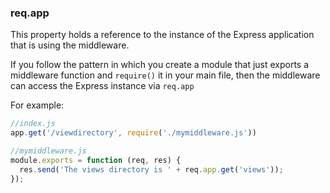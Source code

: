 <!---
 Copyright (c) 2016 StrongLoop, IBM, and Express Contributors
 License: MIT
-->

<h3 id='req.app'>req.app</h3>

This property holds a reference to the instance of the Express application that is using the middleware.

If you follow the pattern in which you create a module that just exports a middleware function
and `require()` it in your main file, then the middleware can access the Express instance via `req.app`

For example:

~~~js
//index.js
app.get('/viewdirectory', require('./mymiddleware.js'))
~~~

~~~js
//mymiddleware.js
module.exports = function (req, res) {
  res.send('The views directory is ' + req.app.get('views'));
});
~~~
